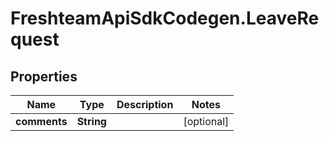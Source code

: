 # FreshteamApiSdkCodegen.LeaveRequest

## Properties

| Name         | Type       | Description | Notes      |
| ------------ | ---------- | ----------- | ---------- |
| **comments** | **String** |             | [optional] |
